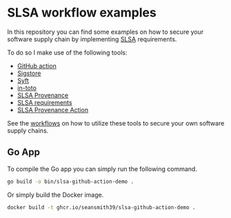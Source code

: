 # SLSA workflow examples

In this repository you can find some examples on how to secure your software supply chain by implementing [SLSA](https://slsa.dev) requirements.

To do so I make use of the following tools:

- [GitHub action][github-actions]
- [Sigstore][sigstore]
- [Syft][syft]
- [in-toto][in-toto]
- [SLSA Provenance][slsa-provenance]
- [SLSA requirements][slsa-requirements]
- [SLSA Provenance Action][slsa-provenance-action]

See the [workflows](.github/workflows) on how to utilize these tools to secure your own software supply chains.

## Go App

To compile the Go app you can simply run the following command.

```bash
go build -o bin/slsa-github-action-demo .
```

Or simply build the Docker image.

```bash
docker build -t ghcr.io/seansmith39/slsa-github-action-demo .
```

[slsa-github-action-demo]: https://github.com/seansmith39/slsa-github-action-demo "SLSA GitHub actions workflow example"
[slsa-provenance-action]: https://github.com/philips-labs/slsa-provenance-action "SLSA provenance action"
[slsa-provenance]: https://slsa.dev/provenance "SLSA provenance specification"
[slsa-requirements]: https://slsa.dev/spec/v0.1/requirements "SLSA requirements required to meet SLSA levels"
[in-toto]: https://in-toto.io/ "A framework to secure the integrity of software supply chains"
[syft]: https://github.com/anchore/syft "A CLI tool and Go library for generating a Software Bill of Materials (SBOM) from container images and filesystems."
[sigstore]: https://www.sigstore.dev/ "A new standard for signing, verifying and protecting software"
[github-actions]: https://docs.github.com/en/actions "Automate, customize, and execute your software development workflows right in your repository with GitHub Actions."
